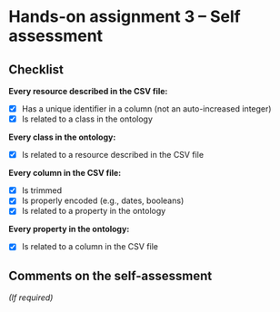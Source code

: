 # Hands-on assignment 3 – Self assessment
## Checklist

**Every resource described in the CSV file:**

- [X] Has a unique identifier in a column (not an auto-increased integer)
- [X] Is related to a class in the ontology

**Every class in the ontology:**

- [X] Is related to a resource described in the CSV file

**Every column in the CSV file:**

- [X] Is trimmed
- [X] Is properly encoded (e.g., dates, booleans)
- [X] Is related to a property in the ontology

**Every property in the ontology:**

- [X] Is related to a column in the CSV file

## Comments on the self-assessment
_(If required)_